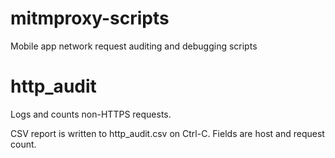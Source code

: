 mitmproxy-scripts
=================

Mobile app network request auditing and debugging scripts

http_audit
==========

Logs and counts non-HTTPS requests.

CSV report is written to http_audit.csv on Ctrl-C. Fields are host and request count.
